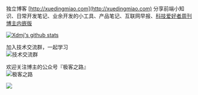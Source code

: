 独立博客 [http://xuedingmiao.com](http://xuedingmiao.com)   分享前端小知识、日常开发笔记、业余开发的小工具、产品笔记、互联网早报、[科技爱好者周刊博主内嵌版](https://github.com/ruanyf/weekly)

[![Xdmj's github stats](https://github-readme-stats.vercel.app/api?username=xuedingmiaojun&show_icons=true&theme=cobalt)](https://github.com/anuraghazra/github-readme-stats)

加入技术交流群，一起学习    
![技术交流群](http://cdn.xuedingmiao.com/jlq.png)   

欢迎关注博主的公众号『极客之路』  
![极客之路](http://xuedingmiao.com/images/qrcode_for_xdmj.jpg) 

![](https://visitor-badge.glitch.me/badge?page_id=xuedingmiaojun.xuedingmiaojun)  

<!--
<iframe height="450px"  width="90%"  src="http://xuedingmiao.com" frameborder=0 allowfullscreen>
 </iframe>
**xuedingmiaojun/xuedingmiaojun** is a ✨ _special_ ✨ repository because its `README.md` (this file) appears on your GitHub profile.

Here are some ideas to get you started:

- 🔭 I’m currently working on ...
- 🌱 I’m currently learning ...
- 👯 I’m looking to collaborate on ...
- 🤔 I’m looking for help with ...
- 💬 Ask me about ...
- 📫 How to reach me: ...
- 😄 Pronouns: ...
- ⚡ Fun fact: ...
-->
